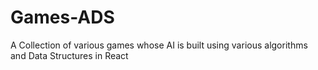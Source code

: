 # Games-ADS
A Collection of various games whose AI is built using various algorithms and Data Structures in React
